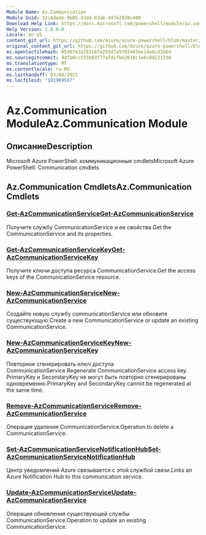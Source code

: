 ```yaml
---
Module Name: Az.Communication
Module Guid: 32c4dede-9b85-43d4-83ab-447e2938c400
Download Help Link: https://docs.microsoft.com/powershell/module/az.communication
Help Version: 1.0.0.0
Locale: en-US
content_git_url: https://github.com/Azure/azure-powershell/blob/master/src/Communication/help/Az.Communication.md
original_content_git_url: https://github.com/Azure/azure-powershell/blob/master/src/Communication/help/Az.Communication.md
ms.openlocfilehash: 0548743a78316fe255d7a97854d3ee14a6cd3b6d
ms.sourcegitcommit: 4dfb0cc533b83f77afdcfbe2618c1e6c8d221330
ms.translationtype: MT
ms.contentlocale: ru-RU
ms.lasthandoff: 03/04/2021
ms.locfileid: "101969587"
---
```

# <span data-ttu-id="49bdf-101">Az.Communication Module</span><span class="sxs-lookup"><span data-stu-id="49bdf-101">Az.Communication Module</span></span>
## <span data-ttu-id="49bdf-102">Описание</span><span class="sxs-lookup"><span data-stu-id="49bdf-102">Description</span></span>
<span data-ttu-id="49bdf-103">Microsoft Azure PowerShell: коммуникационные cmdlets</span><span class="sxs-lookup"><span data-stu-id="49bdf-103">Microsoft Azure PowerShell: Communication cmdlets</span></span>

## <span data-ttu-id="49bdf-104">Az.Communication Cmdlets</span><span class="sxs-lookup"><span data-stu-id="49bdf-104">Az.Communication Cmdlets</span></span>
### [<span data-ttu-id="49bdf-105">Get-AzCommunicationService</span><span class="sxs-lookup"><span data-stu-id="49bdf-105">Get-AzCommunicationService</span></span>](Get-AzCommunicationService.md)
<span data-ttu-id="49bdf-106">Получите службу CommunicationService и ее свойства.</span><span class="sxs-lookup"><span data-stu-id="49bdf-106">Get the CommunicationService and its properties.</span></span>

### [<span data-ttu-id="49bdf-107">Get-AzCommunicationServiceKey</span><span class="sxs-lookup"><span data-stu-id="49bdf-107">Get-AzCommunicationServiceKey</span></span>](Get-AzCommunicationServiceKey.md)
<span data-ttu-id="49bdf-108">Получите ключи доступа ресурса CommunicationService.</span><span class="sxs-lookup"><span data-stu-id="49bdf-108">Get the access keys of the CommunicationService resource.</span></span>

### [<span data-ttu-id="49bdf-109">New-AzCommunicationService</span><span class="sxs-lookup"><span data-stu-id="49bdf-109">New-AzCommunicationService</span></span>](New-AzCommunicationService.md)
<span data-ttu-id="49bdf-110">Создайте новую службу communicationService или обновите существующую.</span><span class="sxs-lookup"><span data-stu-id="49bdf-110">Create a new CommunicationService or update an existing CommunicationService.</span></span>

### [<span data-ttu-id="49bdf-111">New-AzCommunicationServiceKey</span><span class="sxs-lookup"><span data-stu-id="49bdf-111">New-AzCommunicationServiceKey</span></span>](New-AzCommunicationServiceKey.md)
<span data-ttu-id="49bdf-112">Повторное сгенерировать ключ доступа CommunicationService.</span><span class="sxs-lookup"><span data-stu-id="49bdf-112">Regenerate CommunicationService access key.</span></span>
<span data-ttu-id="49bdf-113">PrimaryKey и SecondaryKey не могут быть повторно сгенерированы одновременно.</span><span class="sxs-lookup"><span data-stu-id="49bdf-113">PrimaryKey and SecondaryKey cannot be regenerated at the same time.</span></span>

### [<span data-ttu-id="49bdf-114">Remove-AzCommunicationService</span><span class="sxs-lookup"><span data-stu-id="49bdf-114">Remove-AzCommunicationService</span></span>](Remove-AzCommunicationService.md)
<span data-ttu-id="49bdf-115">Операция удаления CommunicationService.</span><span class="sxs-lookup"><span data-stu-id="49bdf-115">Operation to delete a CommunicationService.</span></span>

### [<span data-ttu-id="49bdf-116">Set-AzCommunicationServiceNotificationHub</span><span class="sxs-lookup"><span data-stu-id="49bdf-116">Set-AzCommunicationServiceNotificationHub</span></span>](Set-AzCommunicationServiceNotificationHub.md)
<span data-ttu-id="49bdf-117">Центр уведомлений Azure связывается с этой службой связи.</span><span class="sxs-lookup"><span data-stu-id="49bdf-117">Links an Azure Notification Hub to this communication service.</span></span>

### [<span data-ttu-id="49bdf-118">Update-AzCommunicationService</span><span class="sxs-lookup"><span data-stu-id="49bdf-118">Update-AzCommunicationService</span></span>](Update-AzCommunicationService.md)
<span data-ttu-id="49bdf-119">Операция обновления существующей службы CommunicationService.</span><span class="sxs-lookup"><span data-stu-id="49bdf-119">Operation to update an existing CommunicationService.</span></span>

